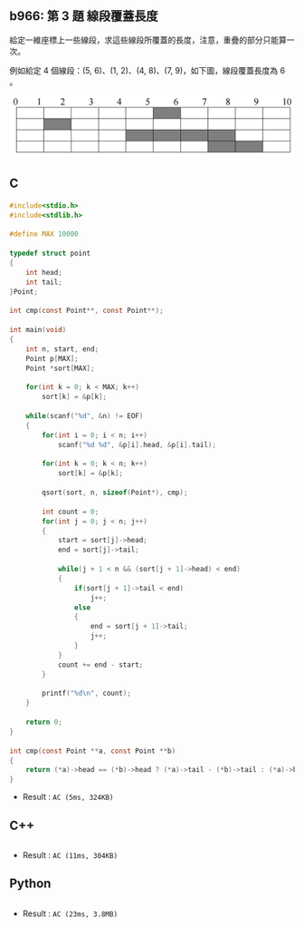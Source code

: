 ## b966: 第 3 題 線段覆蓋長度
給定一維座標上一些線段，求這些線段所覆蓋的長度，注意，重疊的部分只能算一次。

例如給定 4 個線段：(5, 6)、(1, 2)、(4, 8)、(7, 9)，如下圖，線段覆蓋長度為 6 。

![table](https://github.com/Offliners/ZeroJugde-writeup/blob/master/101-APCS/Contents/b966/table.png)

## C
```C
#include<stdio.h>
#include<stdlib.h>

#define MAX 10000

typedef struct point
{
	int head;
	int tail;
}Point;

int cmp(const Point**, const Point**);

int main(void)
{
	int n, start, end;
	Point p[MAX];
	Point *sort[MAX];
	
	for(int k = 0; k < MAX; k++)
		sort[k] = &p[k];
	
	while(scanf("%d", &n) != EOF)
	{
		for(int i = 0; i < n; i++)
			scanf("%d %d", &p[i].head, &p[i].tail);
		
		for(int k = 0; k < n; k++)
			sort[k] = &p[k];
			
		qsort(sort, n, sizeof(Point*), cmp);
		
		int count = 0;
		for(int j = 0; j < n; j++)
		{
			start = sort[j]->head;
			end = sort[j]->tail;
			
			while(j + 1 < n && (sort[j + 1]->head) < end)
			{
				if(sort[j + 1]->tail < end)
					j++;
				else
				{
					end = sort[j + 1]->tail;
					j++;
				}
			}
			count += end - start;
		}
		
		printf("%d\n", count);
	}
	
	return 0;
}

int cmp(const Point **a, const Point **b)
{
	return (*a)->head == (*b)->head ? (*a)->tail - (*b)->tail : (*a)->head - (*b)->head;
}
```
 * Result : `AC (5ms, 324KB)`

## C++
```C++

```
 * Result : `AC (11ms, 304KB)`

## Python
```python

```
 * Result : `AC (23ms, 3.8MB)`
